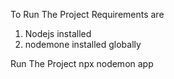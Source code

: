 To Run The Project 
Requirements are 
1. Nodejs installed
2. nodemone installed globally

Run The Project 
npx nodemon app
